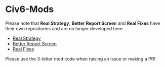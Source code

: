 # Civ6-Mods
Please note that **Real Strategy**, **Better Report Screen** and **Real Fixes** have their own repositories and are no longer developed here.
- [Real Strategy](https://github.com/Infixo/Civ6-Real-Strategy)
- [Better Report Screen](https://github.com/Infixo/Civ6-Better-Report-Screen)
- [Real Fixes](https://github.com/Infixo/Civ6-Real-Fixes)

Please use the 3-letter mod code when raising an issue or making a PR!
